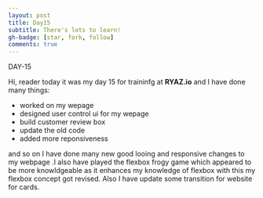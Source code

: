 ```yaml
---
layout: post
title: Day15
subtitle: There's lots to learn!
gh-badge: [star, fork, follow]
comments: true
---
```



DAY-15

Hi, reader today it was my day 15 for traininfg at **RYAZ.io** and I have done many things:

* worked on my wepage
* designed user control ui for my wepage
* build customer review box 
* update the old code
* added more reponsiveness

and so on I have done many new good looing and responsive changes to my webpage .I also have played the flexbox frogy game which appeared to be more knowldgeable as it enhances my knowledge of flexbox with this my flexbox concept got revised. Also I have update some transition for website for cards. 